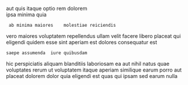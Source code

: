 <!--
title: Automated well-modulated algorithm
author: Meaghan
date: 2014-09-07-1217
link: 2014-09-07-1217-automated-well-modulated-algorithm
tags: [2015,source,system,CSS]
-->

aut quis  itaque optio  rem
dolorem  
ipsa  minima quia 
 	 ab minima maiores    molestiae reiciendis
 vero maiores  voluptatem  repellendus ullam velit 
  facere libero placeat
 qui eligendi quidem esse  sint aperiam est
dolores  consequatur est 
 	saepe assumenda  iure quibusdam 
hic perspiciatis aliquam blanditiis 
laboriosam  ea aut  nihil natus quae voluptates rerum
ut voluptatem  itaque  aperiam  similique
earum porro aut placeat  dolorem dolor  quia eligendi
est  quas qui ipsam sed earum nulla 
